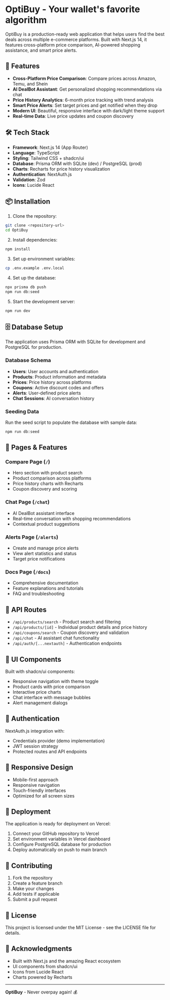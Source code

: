 # OptiBuy - Your wallet's favorite algorithm

OptiBuy is a production-ready web application that helps users find the best deals across multiple e-commerce platforms. Built with Next.js 14, it features cross-platform price comparison, AI-powered shopping assistance, and smart price alerts.

## 🚀 Features

- **Cross-Platform Price Comparison**: Compare prices across Amazon, Temu, and Shein
- **AI DealBot Assistant**: Get personalized shopping recommendations via chat
- **Price History Analytics**: 6-month price tracking with trend analysis
- **Smart Price Alerts**: Set target prices and get notified when they drop
- **Modern UI**: Beautiful, responsive interface with dark/light theme support
- **Real-time Data**: Live price updates and coupon discovery

## 🛠️ Tech Stack

- **Framework**: Next.js 14 (App Router)
- **Language**: TypeScript
- **Styling**: Tailwind CSS + shadcn/ui
- **Database**: Prisma ORM with SQLite (dev) / PostgreSQL (prod)
- **Charts**: Recharts for price history visualization
- **Authentication**: NextAuth.js
- **Validation**: Zod
- **Icons**: Lucide React

## 📦 Installation

1. Clone the repository:
```bash
git clone <repository-url>
cd OptiBuy
```

2. Install dependencies:
```bash
npm install
```

3. Set up environment variables:
```bash
cp .env.example .env.local
```

4. Set up the database:
```bash
npx prisma db push
npm run db:seed
```

5. Start the development server:
```bash
npm run dev
```

## 🗄️ Database Setup

The application uses Prisma ORM with SQLite for development and PostgreSQL for production.

### Database Schema

- **Users**: User accounts and authentication
- **Products**: Product information and metadata
- **Prices**: Price history across platforms
- **Coupons**: Active discount codes and offers
- **Alerts**: User-defined price alerts
- **Chat Sessions**: AI conversation history

### Seeding Data

Run the seed script to populate the database with sample data:

```bash
npm run db:seed
```

## 🎯 Pages & Features

### Compare Page (`/`)
- Hero section with product search
- Product comparison across platforms
- Price history charts with Recharts
- Coupon discovery and scoring

### Chat Page (`/chat`)
- AI DealBot assistant interface
- Real-time conversation with shopping recommendations
- Contextual product suggestions

### Alerts Page (`/alerts`)
- Create and manage price alerts
- View alert statistics and status
- Target price notifications

### Docs Page (`/docs`)
- Comprehensive documentation
- Feature explanations and tutorials
- FAQ and troubleshooting

## 🔧 API Routes

- `/api/products/search` - Product search and filtering
- `/api/products/[id]` - Individual product details and price history
- `/api/coupons/search` - Coupon discovery and validation
- `/api/chat` - AI assistant chat functionality
- `/api/auth/[...nextauth]` - Authentication endpoints

## 🎨 UI Components

Built with shadcn/ui components:
- Responsive navigation with theme toggle
- Product cards with price comparison
- Interactive price charts
- Chat interface with message bubbles
- Alert management dialogs

## 🔐 Authentication

NextAuth.js integration with:
- Credentials provider (demo implementation)
- JWT session strategy
- Protected routes and API endpoints

## 📱 Responsive Design

- Mobile-first approach
- Responsive navigation
- Touch-friendly interfaces
- Optimized for all screen sizes

## 🚀 Deployment

The application is ready for deployment on Vercel:

1. Connect your GitHub repository to Vercel
2. Set environment variables in Vercel dashboard
3. Configure PostgreSQL database for production
4. Deploy automatically on push to main branch

## 🤝 Contributing

1. Fork the repository
2. Create a feature branch
3. Make your changes
4. Add tests if applicable
5. Submit a pull request

## 📄 License

This project is licensed under the MIT License - see the LICENSE file for details.

## 🙏 Acknowledgments

- Built with Next.js and the amazing React ecosystem
- UI components from shadcn/ui
- Icons from Lucide React
- Charts powered by Recharts

---

**OptiBuy** - Never overpay again! 💰